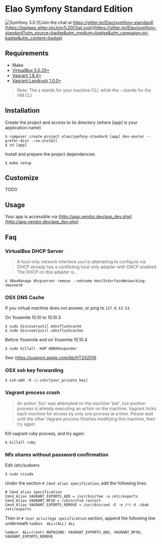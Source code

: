 # Elao Symfony Standard Edition

![Symfony 3.0](https://img.shields.io/badge/Symfony-3.0-blue.svg)
[![Join the chat at https://gitter.im/Elao/symfony-standard](https://badges.gitter.im/Join%20Chat.svg)](https://gitter.im/Elao/symfony-standard?utm_source=badge&utm_medium=badge&utm_campaign=pr-badge&utm_content=badge)

## Requirements

* Make
* [VirtualBox 5.0.20+](https://www.virtualbox.org/wiki/Downloads)
* [Vagrant 1.8.4+](https://www.vagrantup.com/downloads.html)
* [Vagrant Landrush 1.0.0+](https://github.com/vagrant-landrush/landrush)

> Note: The `$` stands for your machine CLI, while the `⇒` stands for the VM CLI

## Installation

Create the project and access to its directory (where [app] is your application name)

    $ composer create-project elao/symfony-standard [app] dev-master --prefer-dist --no-install
    $ cd [app]

Install and prepare the project dependencies

    $ make setup

## Customize

TODO

## Usage

Your app is accessible via [http://app.vendor.dev/app_dev.php](http://app.vendor.dev/app_dev.php)

## Faq

### VirtualBox DHCP Server

> A host only network interface you're attempting to configure via DHCP already
> has a conflicting host only adapter with DHCP enabled. The DHCP on this
> adapter is...

    $ VBoxManage dhcpserver remove --netname HostInterfaceNetworking-vboxnet0

### OSX DNS Cache

If you virtual machine does not answer, or ping to `127.0.53.53`

On Yosemite 10.10 to 10.10.3

    $ sudo discoveryutil mdnsflushcache
    $ sudo discoveryutil udnsflushcaches

Before Yosemite and on Yosemite 10.10.4

    $ sudo killall -HUP mDNSResponder

See: https://support.apple.com/kb/HT202516

### OSX ssh key forwarding

    $ ssh-add -K ~/.ssh/[your_private_key]

### Vagrant process crash

> An action '*foo*' was attempted on the machine '*bar*',
> but another process is already executing an action on the machine.
> Vagrant locks each machine for access by only one process at a time.
> Please wait until the other Vagrant process finishes modifying this
> machine, then try again.

Kill vagrant ruby process, and try again

    $ killall ruby

### Nfs shares without password confirmation

Edit /etc/sudoers

    $ sudo visudo

Under the section `# Cmnd alias specification`, add the following lines

    # Cmnd alias specification
    Cmnd_Alias VAGRANT_EXPORTS_ADD = /usr/bin/tee -a /etc/exports
    Cmnd_Alias VAGRANT_NFSD = /sbin/nfsd restart
    Cmnd_Alias VAGRANT_EXPORTS_REMOVE = /usr/bin/sed -E -e /*/ d -ibak /etc/exports

Then in `# User privilege specification` section, append the following line underneath `%admin  ALL=(ALL) ALL`

    %admin  ALL=(root) NOPASSWD: VAGRANT_EXPORTS_ADD, VAGRANT_NFSD, VAGRANT_EXPORTS_REMOVE
